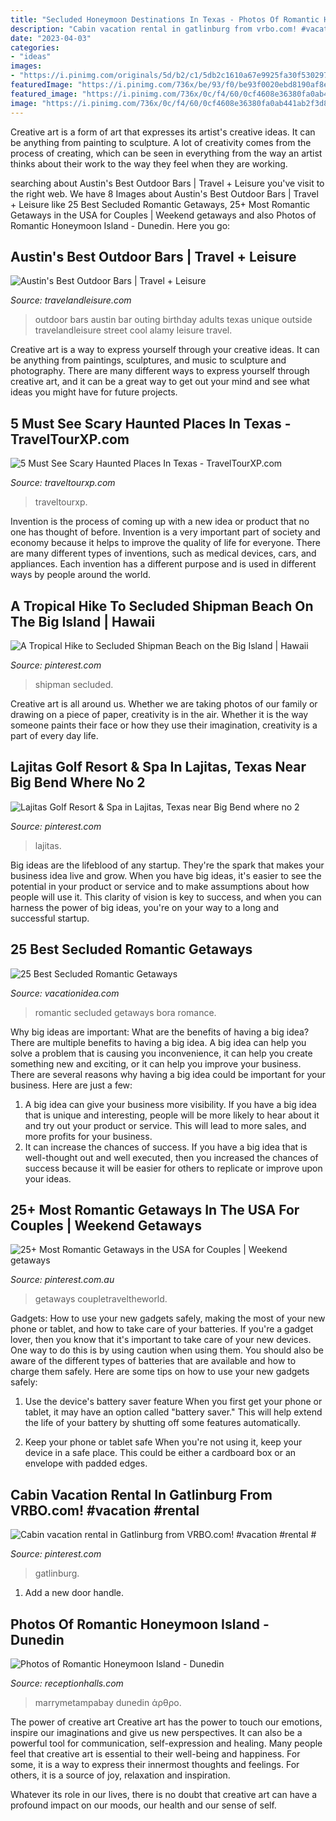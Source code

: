 ```yaml
---
title: "Secluded Honeymoon Destinations In Texas - Photos Of Romantic Honeymoon Island"
description: "Cabin vacation rental in gatlinburg from vrbo.com! #vacation #rental #"
date: "2023-04-03"
categories:
- "ideas"
images:
- "https://i.pinimg.com/originals/5d/b2/c1/5db2c1610a67e9925fa30f5302972b8e.jpg"
featuredImage: "https://i.pinimg.com/736x/be/93/f0/be93f0020ebd8190af8e91f1932a9180.jpg"
featured_image: "https://i.pinimg.com/736x/0c/f4/60/0cf4608e36380fa0ab441ab2f3d8eed7--mountain-cabins-log-cabins.jpg"
image: "https://i.pinimg.com/736x/0c/f4/60/0cf4608e36380fa0ab441ab2f3d8eed7--mountain-cabins-log-cabins.jpg"
---
```



Creative art is a form of art that expresses its artist's creative ideas. It can be anything from painting to sculpture. A lot of creativity comes from the process of creating, which can be seen in everything from the way an artist thinks about their work to the way they feel when they are working.

	

		
searching about Austin&#039;s Best Outdoor Bars | Travel + Leisure you've visit to the right web. We have 8 Images about Austin&#039;s Best Outdoor Bars | Travel + Leisure like 25 Best Secluded Romantic Getaways, 25+ Most Romantic Getaways in the USA for Couples | Weekend getaways and also Photos of Romantic Honeymoon Island - Dunedin. Here you go:
		
    
## Austin&#039;s Best Outdoor Bars | Travel + Leisure

<img loading=lazy src="http://cdn-image.travelandleisure.com/sites/default/files/styles/1600x1000/public/local-experts-austin-best-outdoor-bars.jpg?itok=dZyV31gx" onerror="this.onerror=null;this.src='https://tse4.mm.bing.net/th?id=OIP.Yc-ExnlAKdUaohRO-449IAHaHa&amp;pid=15.1';" alt="Austin&#039;s Best Outdoor Bars | Travel + Leisure">

_Source: travelandleisure.com_

>outdoor bars austin bar outing birthday adults texas unique outside travelandleisure street cool alamy leisure travel. 

	

Creative art is a way to express yourself through your creative ideas. It can be anything from paintings, sculptures, and music to sculpture and photography. There are many different ways to express yourself through creative art, and it can be a great way to get out your mind and see what ideas you might have for future projects.

    
## 5 Must See Scary Haunted Places In Texas - TravelTourXP.com

<img loading=lazy src="https://www.traveltourxp.com/wp-content/uploads/2016/07/Scary-Haunted-Places-In-Texas.jpg" onerror="this.onerror=null;this.src='https://tse2.mm.bing.net/th?id=OIP.wMCYQdpb0BdZEeBdC5a81wHaD8&amp;pid=15.1';" alt="5 Must See Scary Haunted Places In Texas - TravelTourXP.com">

_Source: traveltourxp.com_

>traveltourxp. 

	

Invention is the process of coming up with a new idea or product that no one has thought of before. Invention is a very important part of society and economy because it helps to improve the quality of life for everyone. There are many different types of inventions, such as medical devices, cars, and appliances. Each invention has a different purpose and is used in different ways by people around the world.

    
## A Tropical Hike To Secluded Shipman Beach On The Big Island | Hawaii

<img loading=lazy src="https://i.pinimg.com/736x/be/93/f0/be93f0020ebd8190af8e91f1932a9180.jpg" onerror="this.onerror=null;this.src='https://tse2.mm.bing.net/th?id=OIP.DfF9-Pyjl3mG_ulpwNiY_wHaLG&amp;pid=15.1';" alt="A Tropical Hike to Secluded Shipman Beach on the Big Island | Hawaii">

_Source: pinterest.com_

>shipman secluded. 

	

Creative art is all around us. Whether we are taking photos of our family or drawing on a piece of paper, creativity is in the air. Whether it is the way someone paints their face or how they use their imagination, creativity is a part of every day life.

    
## Lajitas Golf Resort &amp; Spa In Lajitas, Texas Near Big Bend Where No 2

<img loading=lazy src="https://i.pinimg.com/originals/5d/b2/c1/5db2c1610a67e9925fa30f5302972b8e.jpg" onerror="this.onerror=null;this.src='https://tse1.mm.bing.net/th?id=OIP.2s4bA5R3aao7-z5Tu-UzvwHaEB&amp;pid=15.1';" alt="Lajitas Golf Resort &amp; Spa in Lajitas, Texas near Big Bend where no 2">

_Source: pinterest.com_

>lajitas. 

	

Big ideas are the lifeblood of any startup. They're the spark that makes your business idea live and grow. When you have big ideas, it's easier to see the potential in your product or service and to make assumptions about how people will use it. This clarity of vision is key to success, and when you can harness the power of big ideas, you're on your way to a long and successful startup.

    
## 25 Best Secluded Romantic Getaways

<img loading=lazy src="https://vacationidea.com/pix/img25Hy8R/articles/Best_Secluded_Romantic_Getaways_1133_f.jpg" onerror="this.onerror=null;this.src='https://tse4.mm.bing.net/th?id=OIP.iWe8sPruDRllsLikcCO41wHaD7&amp;pid=15.1';" alt="25 Best Secluded Romantic Getaways">

_Source: vacationidea.com_

>romantic secluded getaways bora romance. 

	

Why big ideas are important: What are the benefits of having a big idea?
There are multiple benefits to having a big idea. A big idea can help you solve a problem that is causing you inconvenience, it can help you create something new and exciting, or it can help you improve your business. There are several reasons why having a big idea could be important for your business. Here are just a few: 
1) A big idea can give your business more visibility. If you have a big idea that is unique and interesting, people will be more likely to hear about it and try out your product or service. This will lead to more sales, and more profits for your business. 
2) It can increase the chances of success. If you have a big idea that is well-thought out and well executed, then you increased the chances of success because it will be easier for others to replicate or improve upon your ideas.

    
## 25+ Most Romantic Getaways In The USA For Couples | Weekend Getaways

<img loading=lazy src="https://i.pinimg.com/736x/b4/7e/97/b47e9718f806512dd76ebf282c2e3c22.jpg" onerror="this.onerror=null;this.src='https://tse1.mm.bing.net/th?id=OIP.CFaykmiU94n9Cxf1AJfq8AHaL5&amp;pid=15.1';" alt="25+ Most Romantic Getaways in the USA for Couples | Weekend getaways">

_Source: pinterest.com.au_

>getaways coupletraveltheworld. 

	

Gadgets: How to use your new gadgets safely, making the most of your new phone or tablet, and how to take care of your batteries.
If you're a gadget lover, then you know that it's important to take care of your new devices. One way to do this is by using caution when using them. You should also be aware of the different types of batteries that are available and how to charge them safely. Here are some tips on how to use your new gadgets safely: 
1) Use the device's battery saver feature When you first get your phone or tablet, it may have an option called "battery saver." This will help extend the life of your battery by shutting off some features automatically. 

2) Keep your phone or tablet safe When you're not using it, keep your device in a safe place. This could be either a cardboard box or an envelope with padded edges.

    
## Cabin Vacation Rental In Gatlinburg From VRBO.com! #vacation #rental #

<img loading=lazy src="https://i.pinimg.com/736x/0c/f4/60/0cf4608e36380fa0ab441ab2f3d8eed7--mountain-cabins-log-cabins.jpg" onerror="this.onerror=null;this.src='https://tse2.mm.bing.net/th?id=OIP.iJBt9jNib_IYeVDb-J9j5gHaE6&amp;pid=15.1';" alt="Cabin vacation rental in Gatlinburg from VRBO.com! #vacation #rental #">

_Source: pinterest.com_

>gatlinburg. 

	

1. Add a new door handle. 

    
## Photos Of Romantic Honeymoon Island - Dunedin

<img loading=lazy src="https://www.receptionhalls.com/media/FL/11117/photos/546e56a5d6a10.jpg" onerror="this.onerror=null;this.src='https://tse4.mm.bing.net/th?id=OIP.NjU7_7UNoFXyif2NaoSlLwHaE6&amp;pid=15.1';" alt="Photos of Romantic Honeymoon Island - Dunedin">

_Source: receptionhalls.com_

>marrymetampabay dunedin άρθρο. 

	

The power of creative art
Creative art has the power to touch our emotions, inspire our imaginations and give us new perspectives. It can also be a powerful tool for communication, self-expression and healing.
Many people feel that creative art is essential to their well-being and happiness. For some, it is a way to express their innermost thoughts and feelings. For others, it is a source of joy, relaxation and inspiration.

Whatever its role in our lives, there is no doubt that creative art can have a profound impact on our moods, our health and our sense of self.

